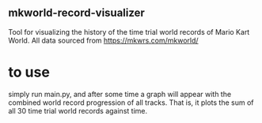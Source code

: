 ## mkworld-record-visualizer
Tool for visualizing the history of the time trial world records of Mario Kart World. All data sourced from https://mkwrs.com/mkworld/

# to use
simply run main.py, and after some time a graph will appear with the combined world record progression of all tracks. That is, it plots the sum of all 30 time trial world records against time.